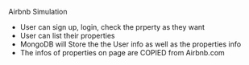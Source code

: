 Airbnb Simulation 

* User can sign up, login, check the prperty as they 
  want
* User can list their properties
* MongoDB will Store the the User info as well as the properties info
* The infos of properties on page are COPIED from Airbnb.com